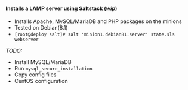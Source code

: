 #### Installs a LAMP server using Saltstack (*wip*)

- Installs Apache, MySQL/MariaDB and PHP packages on the minions
- Tested on Debian(8.1)
- `[root@deploy salt]# salt 'minion1.debian81.server' state.sls webserver`

*TODO:*

- Install MySQL/MariaDB
- Run `mysql_secure_installation`
- Copy config files
- CentOS configuration
